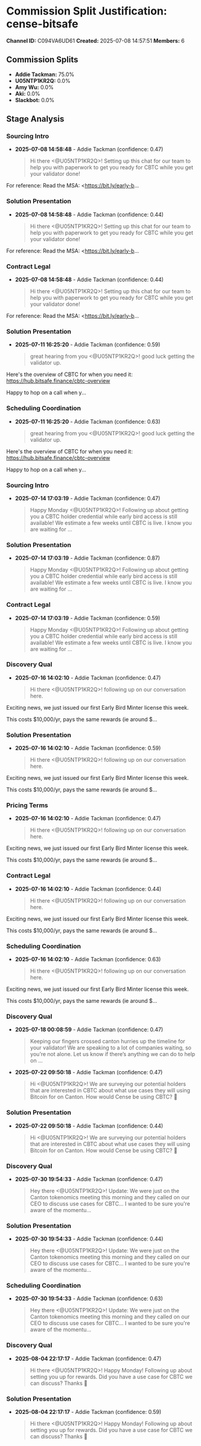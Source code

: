 # Commission Split Justification: cense-bitsafe

**Channel ID:** C094VA6UD61
**Created:** 2025-07-08 14:57:51
**Members:** 6

## Commission Splits

- **Addie Tackman:** 75.0%
- **U05NTP1KR2Q:** 0.0%
- **Amy Wu:** 0.0%
- **Aki:** 0.0%
- **Slackbot:** 0.0%

## Stage Analysis

### Sourcing Intro

- **2025-07-08 14:58:48** - Addie Tackman (confidence: 0.47)
  > Hi there <@U05NTP1KR2Q>! Setting up this chat for our team to help you with paperwork to get you ready for CBTC while you get your validator done!

For reference:
Read the MSA: <https://bit.ly/early-b...

### Solution Presentation

- **2025-07-08 14:58:48** - Addie Tackman (confidence: 0.44)
  > Hi there <@U05NTP1KR2Q>! Setting up this chat for our team to help you with paperwork to get you ready for CBTC while you get your validator done!

For reference:
Read the MSA: <https://bit.ly/early-b...

### Contract Legal

- **2025-07-08 14:58:48** - Addie Tackman (confidence: 0.44)
  > Hi there <@U05NTP1KR2Q>! Setting up this chat for our team to help you with paperwork to get you ready for CBTC while you get your validator done!

For reference:
Read the MSA: <https://bit.ly/early-b...

### Solution Presentation

- **2025-07-11 16:25:20** - Addie Tackman (confidence: 0.59)
  > great hearing from you <@U05NTP1KR2Q>! good luck getting the validator up.

Here's the overview of CBTC for when you need it: <https://hub.bitsafe.finance/cbtc-overview>

Happy to hop on a call when y...

### Scheduling Coordination

- **2025-07-11 16:25:20** - Addie Tackman (confidence: 0.63)
  > great hearing from you <@U05NTP1KR2Q>! good luck getting the validator up.

Here's the overview of CBTC for when you need it: <https://hub.bitsafe.finance/cbtc-overview>

Happy to hop on a call when y...

### Sourcing Intro

- **2025-07-14 17:03:19** - Addie Tackman (confidence: 0.47)
  > Happy Monday <@U05NTP1KR2Q>! Following up about getting you a CBTC holder credential while early bird access is still available! We estimate a few weeks until CBTC is live. I know you are waiting for ...

### Solution Presentation

- **2025-07-14 17:03:19** - Addie Tackman (confidence: 0.87)
  > Happy Monday <@U05NTP1KR2Q>! Following up about getting you a CBTC holder credential while early bird access is still available! We estimate a few weeks until CBTC is live. I know you are waiting for ...

### Contract Legal

- **2025-07-14 17:03:19** - Addie Tackman (confidence: 0.59)
  > Happy Monday <@U05NTP1KR2Q>! Following up about getting you a CBTC holder credential while early bird access is still available! We estimate a few weeks until CBTC is live. I know you are waiting for ...

### Discovery Qual

- **2025-07-16 14:02:10** - Addie Tackman (confidence: 0.47)
  > Hi there <@U05NTP1KR2Q>! following up on our conversation here.

Exciting news, we just issued our first Early Bird Minter license this week.

This costs $10,000/yr, pays the same rewards (ie around $...

### Solution Presentation

- **2025-07-16 14:02:10** - Addie Tackman (confidence: 0.59)
  > Hi there <@U05NTP1KR2Q>! following up on our conversation here.

Exciting news, we just issued our first Early Bird Minter license this week.

This costs $10,000/yr, pays the same rewards (ie around $...

### Pricing Terms

- **2025-07-16 14:02:10** - Addie Tackman (confidence: 0.47)
  > Hi there <@U05NTP1KR2Q>! following up on our conversation here.

Exciting news, we just issued our first Early Bird Minter license this week.

This costs $10,000/yr, pays the same rewards (ie around $...

### Contract Legal

- **2025-07-16 14:02:10** - Addie Tackman (confidence: 0.44)
  > Hi there <@U05NTP1KR2Q>! following up on our conversation here.

Exciting news, we just issued our first Early Bird Minter license this week.

This costs $10,000/yr, pays the same rewards (ie around $...

### Scheduling Coordination

- **2025-07-16 14:02:10** - Addie Tackman (confidence: 0.63)
  > Hi there <@U05NTP1KR2Q>! following up on our conversation here.

Exciting news, we just issued our first Early Bird Minter license this week.

This costs $10,000/yr, pays the same rewards (ie around $...

### Discovery Qual

- **2025-07-18 00:08:59** - Addie Tackman (confidence: 0.47)
  > Keeping our fingers crossed canton hurries up the timeline for your validator! We are speaking to a lot of companies waiting, so you’re not alone. Let us know if there’s anything we can do to help on ...

- **2025-07-22 09:50:18** - Addie Tackman (confidence: 0.47)
  > Hi <@U05NTP1KR2Q>! We are surveying our potential holders that are interested in CBTC about what use cases they will using Bitcoin for on Canton. How would Cense be using CBTC? :raised_hands:

### Solution Presentation

- **2025-07-22 09:50:18** - Addie Tackman (confidence: 0.44)
  > Hi <@U05NTP1KR2Q>! We are surveying our potential holders that are interested in CBTC about what use cases they will using Bitcoin for on Canton. How would Cense be using CBTC? :raised_hands:

### Discovery Qual

- **2025-07-30 19:54:33** - Addie Tackman (confidence: 0.47)
  > Hey there <@U05NTP1KR2Q>! Update: We were just on the Canton tokenomics meeting this morning and they called on our CEO to discuss use cases for CBTC... I wanted to be sure you're aware of the momentu...

### Solution Presentation

- **2025-07-30 19:54:33** - Addie Tackman (confidence: 0.44)
  > Hey there <@U05NTP1KR2Q>! Update: We were just on the Canton tokenomics meeting this morning and they called on our CEO to discuss use cases for CBTC... I wanted to be sure you're aware of the momentu...

### Scheduling Coordination

- **2025-07-30 19:54:33** - Addie Tackman (confidence: 0.63)
  > Hey there <@U05NTP1KR2Q>! Update: We were just on the Canton tokenomics meeting this morning and they called on our CEO to discuss use cases for CBTC... I wanted to be sure you're aware of the momentu...

### Discovery Qual

- **2025-08-04 22:17:17** - Addie Tackman (confidence: 0.47)
  > Hi there <@U05NTP1KR2Q>! Happy Monday! Following up about setting you up for rewards. Did you have a use case for CBTC we can discuss? Thanks :raised_hands:

### Solution Presentation

- **2025-08-04 22:17:17** - Addie Tackman (confidence: 0.59)
  > Hi there <@U05NTP1KR2Q>! Happy Monday! Following up about setting you up for rewards. Did you have a use case for CBTC we can discuss? Thanks :raised_hands:

